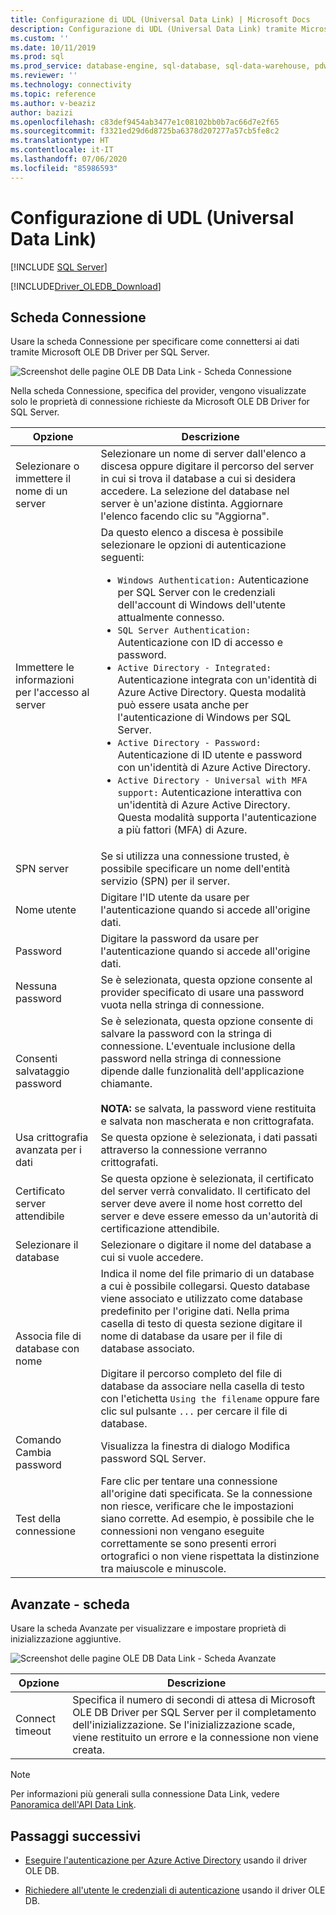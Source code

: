 ```yaml
---
title: Configurazione di UDL (Universal Data Link) | Microsoft Docs
description: Configurazione di UDL (Universal Data Link) tramite Microsoft OLE DB Driver per SQL Server
ms.custom: ''
ms.date: 10/11/2019
ms.prod: sql
ms.prod_service: database-engine, sql-database, sql-data-warehouse, pdw
ms.reviewer: ''
ms.technology: connectivity
ms.topic: reference
ms.author: v-beaziz
author: bazizi
ms.openlocfilehash: c83def9454ab3477e1c08102bb0b7ac66d7e2f65
ms.sourcegitcommit: f3321ed29d6d8725ba6378d207277a57cb5fe8c2
ms.translationtype: HT
ms.contentlocale: it-IT
ms.lasthandoff: 07/06/2020
ms.locfileid: "85986593"
---
```

# <a name="universal-data-link-udl-configuration"></a>Configurazione di UDL (Universal Data Link)
[!INCLUDE [SQL Server](../../../includes/applies-to-version/sql-asdb-asdbmi-asa-pdw.md)]

[!INCLUDE[Driver_OLEDB_Download](../../../includes/driver_oledb_download.md)]

## <a name="connection-tab"></a>Scheda Connessione
Usare la scheda Connessione per specificare come connettersi ai dati tramite Microsoft OLE DB Driver per SQL Server.

![Screenshot delle pagine OLE DB Data Link - Scheda Connessione](../media/data-link-pages-connection-tab.png)

Nella scheda Connessione, specifica del provider, vengono visualizzate solo le proprietà di connessione richieste da Microsoft OLE DB Driver for SQL Server.

|Opzione|Descrizione|
|---   |---        |
|Selezionare o immettere il nome di un server|Selezionare un nome di server dall'elenco a discesa oppure digitare il percorso del server in cui si trova il database a cui si desidera accedere. La selezione del database nel server è un'azione distinta. Aggiornare l'elenco facendo clic su "Aggiorna".
|Immettere le informazioni per l'accesso al server|Da questo elenco a discesa è possibile selezionare le opzioni di autenticazione seguenti: <ul><li>`Windows Authentication:` Autenticazione per SQL Server con le credenziali dell'account di Windows dell'utente attualmente connesso.</li><li>`SQL Server Authentication:` Autenticazione con ID di accesso e password.</li><li>`Active Directory - Integrated:` Autenticazione integrata con un'identità di Azure Active Directory. Questa modalità può essere usata anche per l'autenticazione di Windows per SQL Server.</li><li>`Active Directory - Password:` Autenticazione di ID utente e password con un'identità di Azure Active Directory.</li><li>`Active Directory - Universal with MFA support:` Autenticazione interattiva con un'identità di Azure Active Directory. Questa modalità supporta l'autenticazione a più fattori (MFA) di Azure.</li></ul>|
|SPN server|Se si utilizza una connessione trusted, è possibile specificare un nome dell'entità servizio (SPN) per il server.|
|Nome utente|Digitare l'ID utente da usare per l'autenticazione quando si accede all'origine dati.|
|Password|Digitare la password da usare per l'autenticazione quando si accede all'origine dati.|
|Nessuna password|Se è selezionata, questa opzione consente al provider specificato di usare una password vuota nella stringa di connessione.|
|Consenti salvataggio password|Se è selezionata, questa opzione consente di salvare la password con la stringa di connessione. L'eventuale inclusione della password nella stringa di connessione dipende dalle funzionalità dell'applicazione chiamante. <br/><br/>**NOTA:** se salvata, la password viene restituita e salvata non mascherata e non crittografata.|
|Usa crittografia avanzata per i dati|Se questa opzione è selezionata, i dati passati attraverso la connessione verranno crittografati.|
|Certificato server attendibile|Se questa opzione è selezionata, il certificato del server verrà convalidato. Il certificato del server deve avere il nome host corretto del server e deve essere emesso da un'autorità di certificazione attendibile.|
|Selezionare il database|Selezionare o digitare il nome del database a cui si vuole accedere.|
|Associa file di database con nome|Indica il nome del file primario di un database a cui è possibile collegarsi. Questo database viene associato e utilizzato come database predefinito per l'origine dati. Nella prima casella di testo di questa sezione digitare il nome di database da usare per il file di database associato.<br/><br/>Digitare il percorso completo del file di database da associare nella casella di testo con l'etichetta `Using the filename` oppure fare clic sul pulsante `...` per cercare il file di database.|
|Comando Cambia password|Visualizza la finestra di dialogo Modifica password SQL Server. |
|Test della connessione|Fare clic per tentare una connessione all'origine dati specificata. Se la connessione non riesce, verificare che le impostazioni siano corrette. Ad esempio, è possibile che le connessioni non vengano eseguite correttamente se sono presenti errori ortografici o non viene rispettata la distinzione tra maiuscole e minuscole.|

## <a name="advanced-tab"></a>Avanzate - scheda
Usare la scheda Avanzate per visualizzare e impostare proprietà di inizializzazione aggiuntive.

![Screenshot delle pagine OLE DB Data Link - Scheda Avanzate](../media/data-link-pages-advanced-tab.png)

|Opzione|Descrizione|
|---   |---        |
| Connect timeout | Specifica il numero di secondi di attesa di Microsoft OLE DB Driver per SQL Server per il completamento dell'inizializzazione. Se l'inizializzazione scade, viene restituito un errore e la connessione non viene creata.|


> [!NOTE]  
>  Per informazioni più generali sulla connessione Data Link, vedere [Panoramica dell'API Data Link](https://go.microsoft.com/fwlink/?linkid=2067432).

## <a name="next-steps"></a>Passaggi successivi
- [Eseguire l'autenticazione per Azure Active Directory](../features/using-azure-active-directory.md) usando il driver OLE DB.

- [Richiedere all'utente le credenziali di autenticazione](../help-topics/sql-server-login-dialog.md) usando il driver OLE DB.
